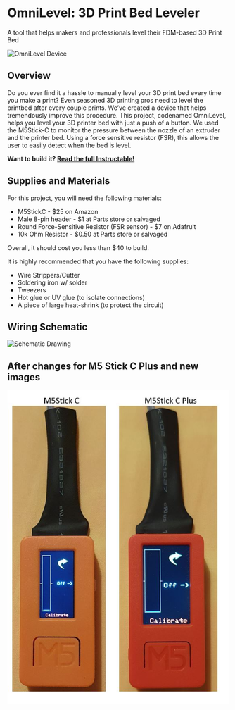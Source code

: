 # OmniLevel: 3D Print Bed Leveler
A tool that helps makers and professionals level their FDM-based 3D Print Bed

![OmniLevel Device](https://raw.githubusercontent.com/dominicklee/3D-Print-Bed-Leveler/main/OmniLevel.jpg)

## Overview ##
Do you ever find it a hassle to manually level your 3D print bed every time you make a print? Even seasoned 3D printing pros need to level the printbed after every couple prints. We’ve created a device that helps tremendously improve this procedure. This project, codenamed OmniLevel, helps you level your 3D printer bed with just a push of a button. We used the M5Stick-C to monitor the pressure between the nozzle of an extruder and the printer bed. Using a force sensitive resistor (FSR), this allows the user to easily detect when the bed is level.

**Want to build it? [Read the full Instructable!](https://www.instructables.com/3D-Print-Bed-Leveling-Tool-Using-M5StickC/)**

## Supplies and Materials ##
For this project, you will need the following materials:

- M5StickC - $25 on Amazon
- Male 8-pin header - $1 at Parts store or salvaged
- Round Force-Sensitive Resistor (FSR sensor) - $7 on Adafruit
- 10k Ohm Resistor - $0.50 at Parts store or salvaged

Overall, it should cost you less than $40 to build.

It is highly recommended that you have the following supplies:

- Wire Strippers/Cutter
- Soldering iron w/ solder
- Tweezers
- Hot glue or UV glue (to isolate connections)
- A piece of large heat-shrink (to protect the circuit)

## Wiring Schematic ##
![Schematic Drawing](https://raw.githubusercontent.com/dominicklee/3D-Print-Bed-Leveler/main/Bed%20Leveling%20Tool%20Schematic.jpg)

## After changes for M5 Stick C Plus and new images ##
![After changes for M5 Stick C Plus and new images](https://github.com/JackyBurget/3D-Print-Bed-Leveler/blob/main/M5Stick%20C%20and%20C%20Plus.JPG)
